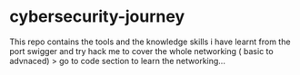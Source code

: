 # cybersecurity-journey
This repo contains the tools and the knowledge skills i have learnt from the port swigger and try hack me 
to cover the  whole networking ( basic to advnaced) > go to code section to learn the networking...
